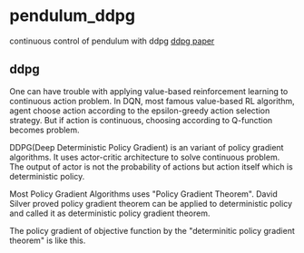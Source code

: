 # pendulum_ddpg
continuous control of pendulum with ddpg
[ddpg paper](https://arxiv.org/abs/1509.02971)

## ddpg
One can have trouble with applying value-based reinforcement learning to continuous action problem. In DQN, most famous value-based RL algorithm, agent choose action according to the epsilon-greedy action selection strategy. But if action is continuous, choosing according to Q-function becomes problem.

DDPG(Deep Deterministic Policy Gradient) is an variant of policy gradient algorithms. It uses actor-critic architecture to solve continuous problem. The output of actor is not the probability of actions but action itself which is deterministic policy.

Most Policy Gradient Algorithms uses "Policy Gradient Theorem". David Silver proved policy gradient theorem can be applied to deterministic policy and called it as deterministic policy gradient theorem. 

The policy gradient of objective function by the "determinitic policy gradient theorem" is like this.

